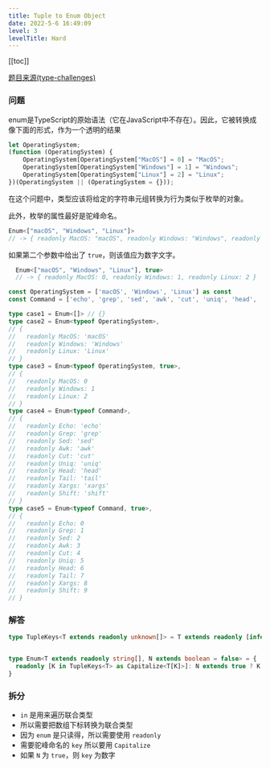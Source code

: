 ```yaml
---
title: Tuple to Enum Object
date: 2022-5-6 16:49:09
level: 3
levelTitle: Hard
---
```


[[toc]]

[题目来源(type-challenges)](https://github.com/type-challenges/type-challenges/blob/main/questions/00472-hard-tuple-to-enum-object/README.md)

### 问题

enum是TypeScript的原始语法（它在JavaScript中不存在）。因此，它被转换成像下面的形式，作为一个透明的结果

```javascript
let OperatingSystem;
(function (OperatingSystem) {
    OperatingSystem[OperatingSystem["MacOS"] = 0] = "MacOS";
    OperatingSystem[OperatingSystem["Windows"] = 1] = "Windows";
    OperatingSystem[OperatingSystem["Linux"] = 2] = "Linux";
})(OperatingSystem || (OperatingSystem = {}));
```
在这个问题中，类型应该将给定的字符串元组转换为行为类似于枚举的对象。

此外，枚举的属性最好是驼峰命名。

```typescript
Enum<["macOS", "Windows", "Linux"]>
// -> { readonly MacOS: "macOS", readonly Windows: "Windows", readonly Linux: "Linux" }
```

如果第二个参数中给出了 `true`，则该值应为数字文字。

```typescript
  Enum<["macOS", "Windows", "Linux"], true>
  // -> { readonly MacOS: 0, readonly Windows: 1, readonly Linux: 2 }
```

```typescript
const OperatingSystem = ['macOS', 'Windows', 'Linux'] as const
const Command = ['echo', 'grep', 'sed', 'awk', 'cut', 'uniq', 'head', 'tail', 'xargs', 'shift'] as const

type case1 = Enum<[]> // {}
type case2 = Enum<typeof OperatingSystem>,
// {
//   readonly MacOS: 'macOS'
//   readonly Windows: 'Windows'
//   readonly Linux: 'Linux'
// }
type case3 = Enum<typeof OperatingSystem, true>,
// {
//   readonly MacOS: 0
//   readonly Windows: 1
//   readonly Linux: 2
// }
type case4 = Enum<typeof Command>,
// {
//   readonly Echo: 'echo'
//   readonly Grep: 'grep'
//   readonly Sed: 'sed'
//   readonly Awk: 'awk'
//   readonly Cut: 'cut'
//   readonly Uniq: 'uniq'
//   readonly Head: 'head'
//   readonly Tail: 'tail'
//   readonly Xargs: 'xargs'
//   readonly Shift: 'shift'
// }
type case5 = Enum<typeof Command, true>,
// {
//   readonly Echo: 0
//   readonly Grep: 1
//   readonly Sed: 2
//   readonly Awk: 3
//   readonly Cut: 4
//   readonly Uniq: 5
//   readonly Head: 6
//   readonly Tail: 7
//   readonly Xargs: 8
//   readonly Shift: 9
// }

```

### 解答

```typescript
type TupleKeys<T extends readonly unknown[]> = T extends readonly [infer _, ...infer Tail] ? TupleKeys<Tail> | Tail['length'] : never;


type Enum<T extends readonly string[], N extends boolean = false> = {
  readonly [K in TupleKeys<T> as Capitalize<T[K]>]: N extends true ? K : T[K]
}
```

### 拆分
* `in` 是用来遍历联合类型
* 所以需要把数组下标转换为联合类型
* 因为 `enum` 是只读得，所以需要使用 `readonly`
* 需要驼峰命名的 `key` 所以要用 `Capitalize`
* 如果 `N` 为 `true`，则 `key` 为数字

